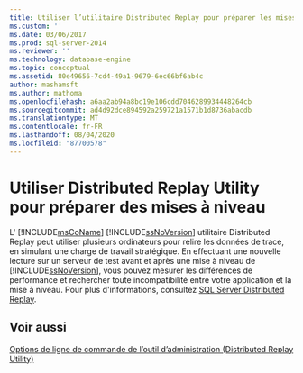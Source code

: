 ```yaml
---
title: Utiliser l’utilitaire Distributed Replay pour préparer les mises à niveau | Microsoft Docs
ms.custom: ''
ms.date: 03/06/2017
ms.prod: sql-server-2014
ms.reviewer: ''
ms.technology: database-engine
ms.topic: conceptual
ms.assetid: 80e49656-7cd4-49a1-9679-6ec66bf6ab4c
author: mashamsft
ms.author: mathoma
ms.openlocfilehash: a6aa2ab94a8bc19e106cdd7046289934448264cb
ms.sourcegitcommit: ad4d92dce894592a259721a1571b1d8736abacdb
ms.translationtype: MT
ms.contentlocale: fr-FR
ms.lasthandoff: 08/04/2020
ms.locfileid: "87700578"
---
```

# <a name="use-the-distributed-replay-utility-to-prepare-for-upgrades"></a>Utiliser Distributed Replay Utility pour préparer des mises à niveau
  L' [!INCLUDE[msCoName](../../includes/msconame-md.md)] [!INCLUDE[ssNoVersion](../../includes/ssnoversion-md.md)] utilitaire Distributed Replay peut utiliser plusieurs ordinateurs pour relire les données de trace, en simulant une charge de travail stratégique. En effectuant une nouvelle lecture sur un serveur de test avant et après une mise à niveau de [!INCLUDE[ssNoVersion](../../includes/ssnoversion-md.md)], vous pouvez mesurer les différences de performance et rechercher toute incompatibilité entre votre application et la mise à niveau. Pour plus d'informations, consultez [SQL Server Distributed Replay](../../tools/distributed-replay/sql-server-distributed-replay.md).  
  
## <a name="see-also"></a>Voir aussi  
 [Options de ligne de commande de l’outil d’administration &#40;Distributed Replay Utility&#41;](../../tools/distributed-replay/administration-tool-command-line-options-distributed-replay-utility.md)  
  
  
